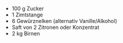 - 100 g Zucker
- 1 Zimtstange
- 6 Gewürznelken (alternativ Vanille/Alkohol)
- Saft von 2 Zitronen oder Konzentrat
- 2 kg Birnen